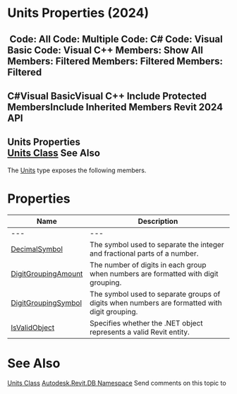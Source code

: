 # Units Properties (2024)

﻿
 Code: All Code: Multiple Code: C# Code: Visual Basic Code: Visual C++  Members: Show All Members: Filtered Members: Filtered Members: Filtered   
---  
C#Visual BasicVisual C++
Include Protected MembersInclude Inherited Members
Revit 2024 API  
---  
Units Properties  
[Units Class](89d89465-897f-4105-b935-27edf67aab3e.md "Units Class") See Also  
---  
The [Units](89d89465-897f-4105-b935-27edf67aab3e.md "Units Class") type exposes the following members.
# Properties
| Name | Description |
| --- | --- |
| --- | --- | --- |
| [DecimalSymbol](30c371dc-2c58-5278-005c-5f690c02411c.md "DecimalSymbol Property") | The symbol used to separate the integer and fractional parts of a number. |
| [DigitGroupingAmount](03c48a42-726d-2ca7-64ae-79b851820fd1.md "DigitGroupingAmount Property") | The number of digits in each group when numbers are formatted with digit grouping. |
| [DigitGroupingSymbol](09e0547f-f950-b2aa-1f0c-52c4b62f1ced.md "DigitGroupingSymbol Property") | The symbol used to separate groups of digits when numbers are formatted with digit grouping. |
| [IsValidObject](a5bb21b9-80dc-ba74-497b-cafa579a1409.md "IsValidObject Property") | Specifies whether the .NET object represents a valid Revit entity. |

# See Also
[Units Class](89d89465-897f-4105-b935-27edf67aab3e.md "Units Class")
[Autodesk.Revit.DB Namespace](87546ba7-461b-c646-cbb1-2cb8f5bff8b2.md "Autodesk.Revit.DB Namespace")
Send comments on this topic to 